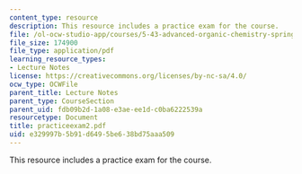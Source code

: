 ```yaml
---
content_type: resource
description: This resource includes a practice exam for the course.
file: /ol-ocw-studio-app/courses/5-43-advanced-organic-chemistry-spring-2007/e329997b5b91d6495be638bd75aaa509_practiceexam2.pdf
file_size: 174900
file_type: application/pdf
learning_resource_types:
- Lecture Notes
license: https://creativecommons.org/licenses/by-nc-sa/4.0/
ocw_type: OCWFile
parent_title: Lecture Notes
parent_type: CourseSection
parent_uid: fdb09b2d-1a08-e3ae-ee1d-c0ba6222539a
resourcetype: Document
title: practiceexam2.pdf
uid: e329997b-5b91-d649-5be6-38bd75aaa509
---
```

This resource includes a practice exam for the course.